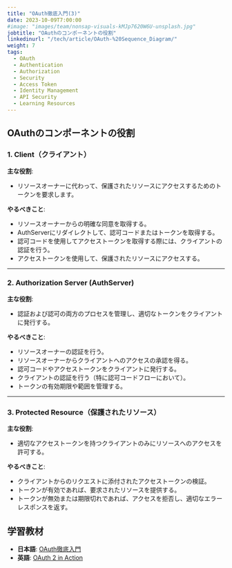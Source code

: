 ```yaml
---
title: "OAuth徹底入門(3)"
date: 2023-10-09T7:00:00
#image: "images/team/nonsap-visuals-kMJp7620W6U-unsplash.jpg"
jobtitle: "OAuthのコンポーネントの役割"
linkedinurl: "/tech/article/OAuth-%20Sequence_Diagram/"
weight: 7
tags:
  - OAuth
  - Authentication
  - Authorization
  - Security
  - Access Token
  - Identity Management
  - API Security
  - Learning Resources
---
```


## OAuthのコンポーネントの役割

### 1. Client（クライアント）

**主な役割**:

- リソースオーナーに代わって、保護されたリソースにアクセスするためのトークンを要求します。

**やるべきこと**:

- リソースオーナーからの明確な同意を取得する。
- AuthServerにリダイレクトして、認可コードまたはトークンを取得する。
- 認可コードを使用してアクセストークンを取得する際には、クライアントの認証を行う。
- アクセストークンを使用して、保護されたリソースにアクセスする。

---

### 2. Authorization Server (AuthServer)

**主な役割**:

- 認証および認可の両方のプロセスを管理し、適切なトークンをクライアントに発行する。

**やるべきこと**:

- リソースオーナーの認証を行う。
- リソースオーナーからクライアントへのアクセスの承認を得る。
- 認可コードやアクセストークンをクライアントに発行する。
- クライアントの認証を行う（特に認可コードフローにおいて）。
- トークンの有効期限や範囲を管理する。

---

### 3. Protected Resource（保護されたリソース）

**主な役割**:

- 適切なアクセストークンを持つクライアントのみにリソースへのアクセスを許可する。

**やるべきこと**:

- クライアントからのリクエストに添付されたアクセストークンの検証。
- トークンが有効であれば、要求されたリソースを提供する。
- トークンが無効または期限切れであれば、アクセスを拒否し、適切なエラーレスポンスを返す。

## 学習教材

- **日本語**: [OAuth徹底入門](https://www.amazon.co.jp/OAuth%E5%BE%B9%E5%BA%95%E5%85%A5%E9%96%80-%E3%82%BB%E3%82%AD%E3%83%A5%E3%82%A2%E3%81%AA%E8%AA%8D%E5%8F%AF%E3%82%B7%E3%82%B9%E3%83%86%E3%83%A0%E3%82%92%E9%81%A9%E7%94%A8%E3%81%99%E3%82%8B%E3%81%9F%E3%82%81%E3%81%AE%E5%8E%9F%E5%89%87%E3%81%A8%E5%AE%9F%E8%B7%B5-Justin-Richer/dp/4798159298)
- **英語**: [OAuth 2 in Action](https://www.manning.com/books/oauth-2-in-action)
